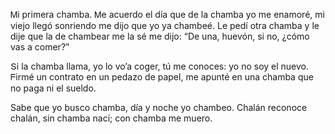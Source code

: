 Ꮇi primera chamba.
Ꮇe acuerdo el día que
de la chamba yo me enamoré,
mi viejo llegó sonriendo
me dijo que yo ya chambeé.
Le pedí otra chamba
y le dije que la de chambear me la sé
me dijo: “De una, huevón,
si no, ¿cómo vas a comer?”

Տi la chamba llama, yo lo vo’a coger,
tú me conoces: yo no soy el nuevo.
ᖴirmé un contrato en un pedazo de papel,
me apunté en una chamba que no paga ni el sueldo.

Sabe que yo busco chamba, 
día y noche yo chambeo.
Chalán reconoce chalán,
sin chamba nací; con chamba me muero.

<!---
David-Nunyez/David-Nunyez is a ✨ special ✨ repository because its `README.md` (this file) appears on your GitHub profile.
You can click the Preview link to take a look at your changes.
--->
